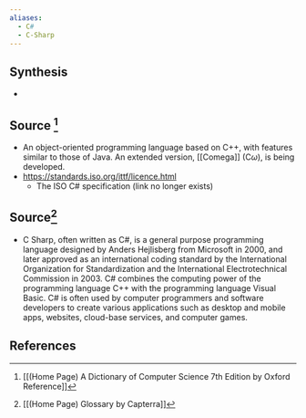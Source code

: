 ```yaml
---
aliases:
  - C#
  - C-Sharp
---
```

## Synthesis
- 
## Source [^1]
- An object-oriented programming language based on C++, with features similar to those of Java. An extended version, [[Comega]] (C$\omega$), is being developed.
- https://standards.iso.org/ittf/licence.html
	- The ISO C# specification (link no longer exists)
## Source[^2]
- C Sharp, often written as C#, is a general purpose programming language designed by Anders Hejlisberg from Microsoft in 2000, and later approved as an international coding standard by the International Organization for Standardization and the International Electrotechnical Commission in 2003. C# combines the computing power of the programming language C++ with the programming language Visual Basic. C# is often used by computer programmers and software developers to create various applications such as desktop and mobile apps, websites, cloud-base services, and computer games.
## References

[^1]: [[(Home Page) A Dictionary of Computer Science 7th Edition by Oxford Reference]]
[^2]: [[(Home Page) Glossary by Capterra]]